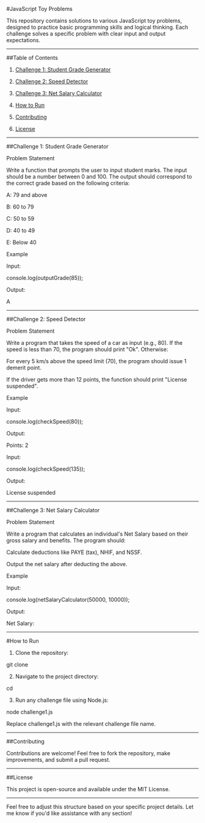 #JavaScript Toy Problems

This repository contains solutions to various JavaScript toy problems, designed to practice basic programming skills and logical thinking. Each challenge solves a specific problem with clear input and output expectations.


---

##Table of Contents

1. [Challenge 1: Student Grade Generator](challenge1)


2. [Challenge 2: Speed Detector](challenge2)


3. [Challenge 3: Net Salary Calculator](challenge3)


4. [How to Run](howToRun)


5. [Contributing](contributing)


6. [License](licence)




---

##Challenge 1: Student Grade Generator

Problem Statement

Write a function that prompts the user to input student marks. The input should be a number between 0 and 100. The output should correspond to the correct grade based on the following criteria:

A: 79 and above

B: 60 to 79

C: 50 to 59

D: 40 to 49

E: Below 40


Example

Input:

console.log(outputGrade(85));

Output:

A


---

##Challenge 2: Speed Detector

Problem Statement

Write a program that takes the speed of a car as input (e.g., 80). If the speed is less than 70, the program should print "Ok". Otherwise:

For every 5 km/s above the speed limit (70), the program should issue 1 demerit point.

If the driver gets more than 12 points, the function should print "License suspended".


Example

Input:

console.log(checkSpeed(80));

Output:

Points: 2

Input:

console.log(checkSpeed(135));

Output:

License suspended


---

##Challenge 3: Net Salary Calculator

Problem Statement

Write a program that calculates an individual's Net Salary based on their gross salary and benefits. The program should:

Calculate deductions like PAYE (tax), NHIF, and NSSF.

Output the net salary after deducting the above.


Example

Input:

console.log(netSalaryCalculator(50000, 10000));

Output:

Net Salary: <calculated value>


---

#How to Run

1. Clone the repository:

git clone <repository-url>


2. Navigate to the project directory:

cd <repository-directory>


3. Run any challenge file using Node.js:

node challenge1.js

Replace challenge1.js with the relevant challenge file name.




---

##Contributing

Contributions are welcome! Feel free to fork the repository, make improvements, and submit a pull request.


---

##License

This project is open-source and available under the MIT License.


---

Feel free to adjust this structure based on your specific project details. Let me know if you'd like assistance with any section!